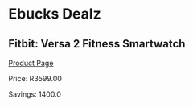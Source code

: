 
# Ebucks Dealz
## Fitbit: Versa 2 Fitness Smartwatch
[Product Page](https://www.ebucks.com/web/shop/productSelected.do?prodId=671317762&catId=842821695)

Price: R3599.00

Savings: 1400.0


	